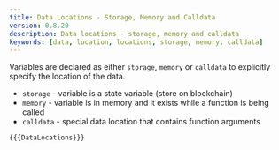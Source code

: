 ```yaml
---
title: Data Locations - Storage, Memory and Calldata
version: 0.8.20
description: Data locations - storage, memory and calldata
keywords: [data, location, locations, storage, memory, calldata]
---
```


Variables are declared as either `storage`, `memory` or `calldata` to explicitly
specify the location of the data.

-   `storage` - variable is a state variable (store on blockchain)
-   `memory` - variable is in memory and it exists while a function is being called
-   `calldata` - special data location that contains function arguments

```solidity
{{{DataLocations}}}
```
